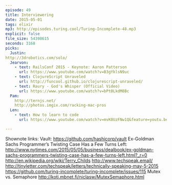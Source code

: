 ```yaml
---
episode: 49
title: Interviewering
date: 2015-05-01
tags: elixir
mp3: http://episodes.turing.cool/Turing-Incomplete-48.mp3
explicit: false
file_size: 54398615
seconds: 3168
picks:
  Justin:
http://3drobotics.com/solo/
  Jearvon:
    - text: RailsConf 2015 - Keynote: Aaron Patterson
      url: https://www.youtube.com/watch?v=B3gYklsN9uc
    - text: ClojureScript Unraveled
      url: http://funcool.github.io/clojurescript-unraveled/
    - text: Raury - God's Whisper (Official Video)
      url: https://www.youtube.com/watch?v=bPt0LkdM8Bc
  Pam:
    http://ternjs.net/
    http://photos.imgix.com/racking-mac-pros
  Len:
    - text: How to learn to code
      url: https://www.youtube.com/watch?v=mvK0UzFNw1Q&feature=youtu.be

---
```



Shownote links:
Vault: https://github.com/hashicorp/vault
Ex-Goldman Sachs Programmer’s Twisting Case Has a Few Turns Left:
http://www.nytimes.com/2015/05/05/business/dealbook/ex-goldman-sachs-programmers-twisting-case-has-a-few-turns-left.html?_r=0
http://en.wikipedia.org/wiki/Terry_Childs
http://www.techspeak.email/
http://tinyletter.com/techspeak/letters/technically-speaking-may-5-2015
https://github.com/turing-incomplete/turing-incomplete/issues/115
Mutex vs. Semaphore http://koti.mbnet.fi/niclasw/MutexSemaphore.html
